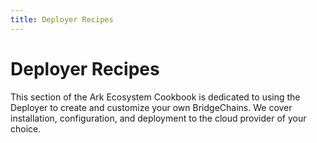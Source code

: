```yaml
---
title: Deployer Recipes
---
```

# Deployer Recipes

This section of the Ark Ecosystem Cookbook is dedicated to using the Deployer to create and customize your own BridgeChains. We cover installation, configuration, and deployment to the cloud provider of your choice.